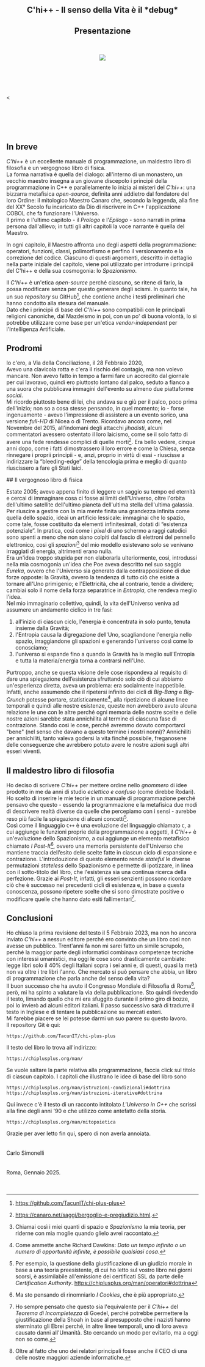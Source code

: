 <section class="cover" style="margin-bottom:3rem;text-align:center">
<header>
	<h1>C'hi++ - Il senso della Vita è il *debug*</h1>
	<h2>Presentazione</h2>
<header>
<img style="margin:2rem auto" src="../assets/img/quiz.png"></section>

<

<p style="text-align:center;padding:2rem;break-after: always;">

</p>

## In breve

*C'hi++* è un eccellente manuale di programmazione, un maldestro libro di filosofia e un vergognoso libro di fisica.  
La forma narrativa è quella del dialogo: all'interno di un monastero, un vecchio maestro insegna a un giovane discepolo i principii della programmazione in C++ e parallelamente lo inizia ai misteri del *C'hi++*: una bizzarra metafisica *open-source*, definita anni addietro dal fondatore del loro Ordine: il mitologico Maestro Canaro che, secondo la leggenda, alla fine del XX° Secolo fu incaricato da Dio di riscrivere in C++ l'applicazione COBOL che fa funzionare l'Universo.  
Il primo e l'ultimo capitolo - il *Prologo* e l'*Epilogo* - sono narrati in prima persona dall'allievo; in tutti gli altri capitoli la voce narrante è quella del Maestro. 

In ogni capitolo, il Maestro affronta uno degli aspetti della programmazione: operatori, funzioni, classi, polimorfismo e perfino il versionamento e la correzione del codice.
Ciascuno di questi argomenti, descritto in dettaglio nella parte iniziale del capitolo, viene poi utilizzato per introdurre i principii del C'hi++ e della sua cosmogonia: lo *Spazionismo*.

Il *C'hi++* è un'etica *open-source* perché ciascuno, se ritene di farlo, la possa modificare senza per questo generare degli scismi.
In quanto tale, ha un suo *repository* su GitHub[^git], che contiene anche i testi preliminari che hanno condotto alla stesura del manuale.  
Dato che i principii di base del *C'hi++* sono compatibili con le principali religioni canoniche, dal Mazdeismo in poi, con un po' di buona volontà, lo si potrebbe utilizzare come base per un'etica *vendor-independent* per l'Intelligenza Artificiale.

## Prodromi
Io c'ero, a Via della Conciliazione, il 28 Febbraio 2020,  
Avevo una clavicola rotta e c'era il rischio del contagio, ma non volevo mancare. 
Non avevo fatto in tempo a farmi fare un accredito dal giornale per cui lavoravo, quindi ero piuttosto lontano dal palco, seduto a fianco a una suora che pubblicava immagini dell'evento su almeno due piattaforme *social*.  
Mi ricordo piuttosto bene di lei, che andava su e giù per il palco, poco prima dell'inizio; non so a cosa stesse pensando, in quel momento; io - forse ingenuamente - avevo l'impressione di assistere a un evento sorico, una versione *full-HD* di Nicea o di Trento.
Ricordavo ancora come, nel Novembre del 2015, all'indomani degli attacchi *jihadisti*, alcuni commentatori avessero ostentato il loro laicismo, come se il solo fatto di avere una fede rendesse complici di quelle morti[^laici]. 
Era bello vedere, cinque anni dopo, come i fatti dimostrassero il loro errore e come la Chiesa, senza rinnegare i proprii principii - e, anzi, proprio in virtù di essi - riuscisse a indirizzare la “bleeding-edge” della tencologia prima e meglio di quanto riuscissero a fare gli Stati laici.  

## Il vergognoso libro di fisica

Estate 2005; avevo appena finito di leggere un saggio su tempo ed eternità e cercai di immaginare cosa ci fosse ai limiti dell'Universo, oltre l'orbita dell'ultimo satellite dell'ultimo pianeta dell'ultima stella dell'ultima galassia. 
Per riuscire a gestire con la mia mente finita una grandezza infinita come quella dello spazio, ideai un artificio lessicale: immaginai che lo spazio, come tale, fosse costituito da elementi infinitesimali, dotati di “esistenza potenziale”.
In pratica, così come i *pixel* di uno schermo a raggi catodici sono spenti a meno che non siano colpiti dal fascio di elettroni del pennello elettronico, cosi gli *spazioni*[^spazioni] del mio modello esistevano solo se venivano irraggiati di energia, altrimenti erano nulla.   
Era un'idea troppo stupida per non elaborarla ulteriormente, così, introdussi nella mia cosmogonia un'idea che Poe aveva descritto nel suo saggio *Eureka*, ovvero che l'Universo sia generato dalla contrapposizione di due forze opposte: la Gravità, ovvero la tendenza di tutto ciò che esiste a tornare all'Uno primigenio; e l'Elettricità, che al contrario, tende a dividere; cambiai solo il nome della forza separatrice in *Entropia*, che rendeva meglio l'idea.  
Nel mio immaginario collettivo, quindi, la vita dell'Universo veniva ad assumere un andamento ciclico in tre fasi: 

1. all'inizio di ciascun ciclo, l'energia è concentrata in solo punto, tenuta insieme dalla Gravità; 
2. l'Entropia causa la digregazione dell'Uno, scagliandone l'energia nello spazio, irraggiandone gli spazioni e generando l'universo così come lo conosciamo;
3. l'universo si espande fino a quando la Gravità ha la meglio sull'Entropia e tutta la materia/energia torna a contrarsi nell'Uno.

Purtroppo, anche se questa visione delle cose rispondeva al requisito di dare una spiegazione dell’esistenza sfruttando solo ciò di cui abbiamo un'esperienza diretta, aveva un problema: era socialmente inappetibile.
Infatti, anche assumendo che il ripetersi infinito dei cicli di *Big-Bang* e *Big-Crunch* potesse portare, statisticamente[^infinito], alla ripetizione di alcune linee temporali e quindi alle nostre esistenze, queste non avrebbero avuto alcuna relazione le une con le altre perché ogni memoria delle nostre scelte e delle nostre azioni sarebbe stata annichilita al termine di ciascuna fase di contrazione.
Stando così le cose, perché avremmo dovuto comportarci "bene" (nel senso che davano a questo termine i nostri nonni)? 
Annichiliti per annichiliti, tanto valeva godersi la vita finché possibile, freganosene delle conseguenze che avrebbero potuto avere le nostre azioni sugli altri esseri viventi. 

## Il maldestro libro di filosofia

Ho deciso di scrivere *C'hi++* per mettere ordine nello *gnommero* di idee prodotto in me da anni di studio *eclettico e confuso* (come direbbe Rodari).
Ho scelto di inserire le mie teorie in un manuale di programmazione perché pensavo che questo - essendo la programmazione e la metafisica due modi di descrivere realtà diverse da quelle che percepiamo con i sensi - avrebbe reso più facile la spiegazione di alcuni concetti[^ssl].  
Così come il linguaggio `C++` è una evoluzione del linguaggio chiamato `C`, a cui aggiunge le funzioni proprie della programmazione a oggetti, il *C'hi++* è un'evoluzione dello Spazionismo, a cui aggiunge un elemento metafisico chiamato *I Post-It*[^post-it], ovvero una memoria persistente dell'Universo che mantiene traccia dell’esito delle scelte fatte in ciascun ciclo di espansione e contrazione.
L'introdouzione di questo elemento rende *stateful* le diverse permutazioni *stateless* dello Spazionismo e permette di ipotizzare, in linea con il sotto-titolo del libro, che l'esistenza sia una continua ricerca della perfezione.
Grazie ai *Post-It*, infatti, gli esseri senzienti possono ricordare ciò che è successo nei precedenti cicli di esistenza e, in base a questa conoscenza, possono ripetere scelte che si sono dimostrate positive o modificare quelle che hanno dato esiti fallimentari[^goedel].   


## Conclusioni
 
Ho chiuso la prima revisione del testo il 5 Febbraio 2023, ma non ho ancora inviato *C'hi++* a nessun editore perché ero convinto che un libro così non avesse un pubblico.
Trent'anni fa non mi sarei fatto un simile scrupolo, perché la maggior parte degli informatici combinava competenze tecniche con interessi umanistici, ma oggi le cose sono drasticamente cambiate: legge libri solo il 40% degli Italiani sopra i sei anni e, di questi, quasi la metà non va oltre i tre libri l'anno. 
Che mercato si può pensare che abbia, un libro di programmazione che parla anche del senso della vita?  
Il buon successo che ha avuto il Congresso Mondiale di Filosofia di Roma[^ceo], però, mi ha spinto a valutare la via della pubblicazione.
Sto quindi rivedendo il testo, limando quello che mi era sfuggito durante il primo giro di bozze, poi lo invierò ad alcuni editori italiani. 
Il passo successivo sarà di tradurre il testo in Inglese e di tentare la pubblicazione su mercati esteri.   
Mi farebbe piacere se lei potesse darmi un suo parere su questo lavoro.  
Il repository Git è qui:
 
    https://github.com/TacunIT/chi-plus-plus

Il testo del libro lo trova all'indirizzo:

    https://chiplusplus.org/man/

Se vuole saltare la parte relativa alla programmazione, faccia click sul titolo di ciascun capitolo.
I  capitoli che illustrano le idee di base del libro sono 

    https://chiplusplus.org/man/istruzioni-condizionali#dottrina
    https://chiplusplus.org/man/istruzioni-iterative#dottrina

Qui invece c'è il testo di un racconto intitolato *L'Universo in C++* che scrissi alla fine degli anni '90 e che utilizzo come antefatto della storia.

    https://chiplusplus.org/man/mitopoietica

Grazie per aver letto fin qui, spero di non averla annoiata.  
<br />
<br />
Carlo Simonelli  
<br />
<br />
Roma, Gennaio 2025. 
<br />
<br />
<br /> 

[^git]: https://github.com/TacunIT/chi-plus-plus

[^laici]: https://canaro.net/saggi/bergoglio-e-pregiudizio.html.

[^spazioni]: Chiamai così i miei quanti di spazio e *Spazionismo* la mia teoria, per riderne con mia moglie quando glielo avrei raccontato. 

[^infinito]: Come ammette anche Richard Dawkins: *Dato un tempo infinito o un numero di opportunità infinite, è possibile qualsiasi cosa*.
  
[^ssl]: Per esempio, la questione della giustificazione di un giudizio morale in base a una teoria preesistente, di cui ho letto sul vostro libro nei giorni scorsi, è assimilabile all'emissione dei certificati SSL da parte delle *Certification Authority*.  https://chiplusplus.org/man/operatori#dottrina

[^post-it]: Ma sto pensando di rinomniarlo *I Cookies*, che è più appropriato.

[^goedel]: Ho sempre pensato che questo sia l'equivalente per il *C'hi++* del *Teorema di Incompletezza* di Goedel, perché potrebbe permettere la giustificazione della Shoah in base al presupposto che i nazisti hanno sterminato gli Ebrei perché, in altre linee temporali, uno di loro aveva causato danni all'Umanità. Sto cercando un modo per evitarlo, ma a oggi non so come.

[^ceo]: Oltre al fatto che uno dei relatori principali fosse anche il CEO di una delle nostre maggiori aziende informatiche.  

